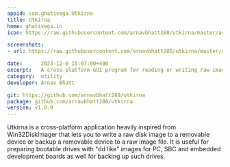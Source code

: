 ```yaml
---
appid: com.ghativega.Utkirna
title: Utkirna
home: ghativega.in
icon: https://raw.githubusercontent.com/arnavbhatt288/utkirna/master/assets/images/Icon.png

screenshots:
- url: https://raw.githubusercontent.com/arnavbhatt288/utkirna/master/assets/images/app.png

date:      2023-12-6 15:07:00+400
excerpt:   A cross-platform GUI program for reading or writing raw images to removable drives.
category:  utility
developer: Arnav Bhatt

git: https://github.com/arnavbhatt288/utkirna
package: github.com/arnavbhatt288/utkirna
version: v1.0.0
---
```


Utkirna is a cross-platform application heavily inspired from Win32DiskImager that lets you to write a raw disk image to a removable device or backup a removable device to a raw image file. It is useful for preparing bootable drives with "dd like" images for PC, SBC and embedded development boards as well for backing up such drives.
